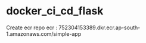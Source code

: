 # docker_ci_cd_flask

Create ecr repo
ecr : 752304153389.dkr.ecr.ap-south-1.amazonaws.com/simple-app